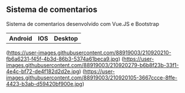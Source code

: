 <h2>Sistema de comentarios</h2>

Sistema de comentarios desenvolvido com Vue.JS e Bootstrap

<table>
  <tr>
    <th>Android</th>
    <th>IOS</th>
    <th>Desktop</th>
  <tr>
</table>

(https://user-images.githubusercontent.com/88919003/210920210-fb6a6231-f45f-4b3d-86b3-5374a61beca9.jpg)
(https://user-images.githubusercontent.com/88919003/210920279-b6b8f23b-33f1-4e4c-bf72-de4f182d2d2e.jpg)
(https://user-images.githubusercontent.com/88919003/210920105-3667ccce-8ffe-4423-b3ab-d59420bf900e.jpg)


